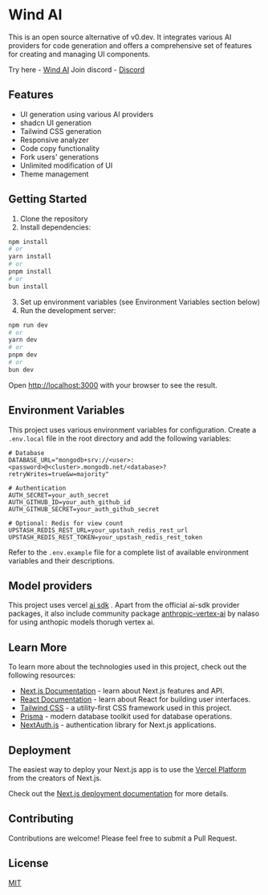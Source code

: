 # Wind AI

This is an open source alternative of v0.dev. It integrates various AI providers for code generation and offers a comprehensive set of features for creating and managing UI components.

Try here - [Wind AI](http://windai.vercel.app)
Join discord - [Discord](https://dub.sh/windai-discord)

## Features

- UI generation using various AI providers
- shadcn UI generation
- Tailwind CSS generation
- Responsive analyzer
- Code copy functionality
- Fork users' generations
- Unlimited modification of UI
- Theme management

## Getting Started

1. Clone the repository
2. Install dependencies:

```bash
npm install
# or
yarn install
# or
pnpm install
# or
bun install
```

3. Set up environment variables (see Environment Variables section below)
4. Run the development server:

```bash
npm run dev
# or
yarn dev
# or
pnpm dev
# or
bun dev
```

Open [http://localhost:3000](http://localhost:3000) with your browser to see the result.

## Environment Variables

This project uses various environment variables for configuration. Create a `.env.local` file in the root directory and add the following variables:

```
# Database
DATABASE_URL="mongodb+srv://<user>:<password>@<cluster>.mongodb.net/<database>?retryWrites=true&w=majority"

# Authentication
AUTH_SECRET=your_auth_secret
AUTH_GITHUB_ID=your_auth_github_id
AUTH_GITHUB_SECRET=your_auth_github_secret

# Optional: Redis for view count
UPSTASH_REDIS_REST_URL=your_upstash_redis_rest_url
UPSTASH_REDIS_REST_TOKEN=your_upstash_redis_rest_token
```

Refer to the `.env.example` file for a complete list of available environment variables and their descriptions.

## Model providers

This project uses vercel [ai sdk](https://sdk.vercel.ai/providers/ai-sdk-providers) . Apart from the official ai-sdk provider packages, it also include community package [anthropic-vertex-ai](https://github.com/nalaso/anthropic-vertex-ai) by nalaso for using anthopic models thorugh vertex ai.

## Learn More

To learn more about the technologies used in this project, check out the following resources:

- [Next.js Documentation](https://nextjs.org/docs) - learn about Next.js features and API.
- [React Documentation](https://reactjs.org/) - learn about React for building user interfaces.
- [Tailwind CSS](https://tailwindcss.com/) - a utility-first CSS framework used in this project.
- [Prisma](https://www.prisma.io/) - modern database toolkit used for database operations.
- [NextAuth.js](https://next-auth.js.org/) - authentication library for Next.js applications.

## Deployment

The easiest way to deploy your Next.js app is to use the [Vercel Platform](https://vercel.com/new?utm_medium=default-template&filter=next.js&utm_source=create-next-app&utm_campaign=create-next-app-readme) from the creators of Next.js.

Check out the [Next.js deployment documentation](https://nextjs.org/docs/deployment) for more details.

## Contributing

Contributions are welcome! Please feel free to submit a Pull Request.

## License

[MIT](https://choosealicense.com/licenses/mit/)

